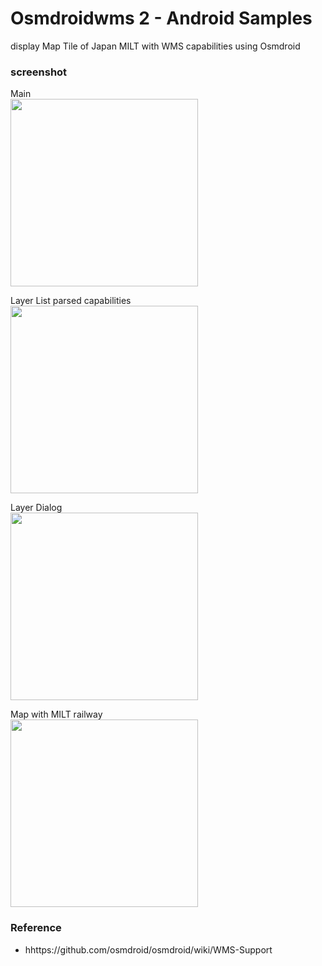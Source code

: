Osmdroidwms 2 - Android Samples
===============

display Map Tile of Japan MILT  with WMS capabilities using Osmdroid <br/>

### screenshot <br/>
Main <br/>
<image src="https://raw.githubusercontent.com/ohwada/Android_Samples/master/Osmdroidwms2/screenshot/osmdroidwms2_main.png" width="300" /><br/>

Layer List parsed capabilities <br/>
<image src="https://raw.githubusercontent.com/ohwada/Android_Samples/master/Osmdroidwms2/screenshot/osmdroidwms2_laer_list.png" width="300" /><br/>

Layer Dialog <br/>
<image src="https://raw.githubusercontent.com/ohwada/Android_Samples/master/Osmdroidwms2/screenshot/osmdroidwms2_layer_dialog.png" width="300" /><br/>

Map with MILT  railway  <br/>
<image src="https://raw.githubusercontent.com/ohwada/Android_Samples/master/Osmdroidwms2/screenshot/osmdroidwms2_milt_railway.png" width="300" /><br/>

### Reference <br/>
- hhttps://github.com/osmdroid/osmdroid/wiki/WMS-Support
